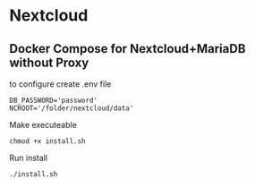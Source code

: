 # Nextcloud 
## Docker Compose for Nextcloud+MariaDB without Proxy

to configure create .env file

```
DB_PASSWORD='password'
NCROOT='/folder/nextcloud/data'

```

Make executeable
```
chmod +x install.sh
```

Run install

```
./install.sh
```
